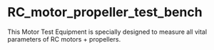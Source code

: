 # RC_motor_propeller_test_bench
This Motor Test Equipment is specially designed to measure all vital parameters of RC motors + propellers.
